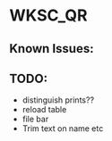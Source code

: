 # WKSC_QR

## Known Issues:

## TODO:
- distinguish prints??
- reload table
- file bar
- Trim text on name etc
